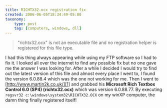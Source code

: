 ```yaml
---
title: RICHTX32.ocx registration fix
created: 2006-06-05T18:34:49-05:00
taxonomy:
    type: post
    tag: [computers, windows, dll]
---
```


> "richtx32.ocx" is not an executable file and no registration helper is registered for this file type.

I had this thing always appearing while using my FTP software so I had to fix it. I looked all over the internet to find any possible fix but no one gave me the answer I was looking for. After a while I decided I would try to find out the latest version of this file and almost every place I went to, I found the version 6.0.88.4 which was the one not working for me. Then I went to [http://www.martin2k.co.uk/][1] and grabbed his **Microsoft Rich Textbox Control 6.0 (SP4) (richtx32.ocx)** which was version 6.0.88.77. By executing `regsvr32 c:\windows\system32\RICHTX32.OCX` on my winXP computer, the damn thing finally registered itself!

 [1]: http://www.martin2k.co.uk/vb6/vb6download4.php
